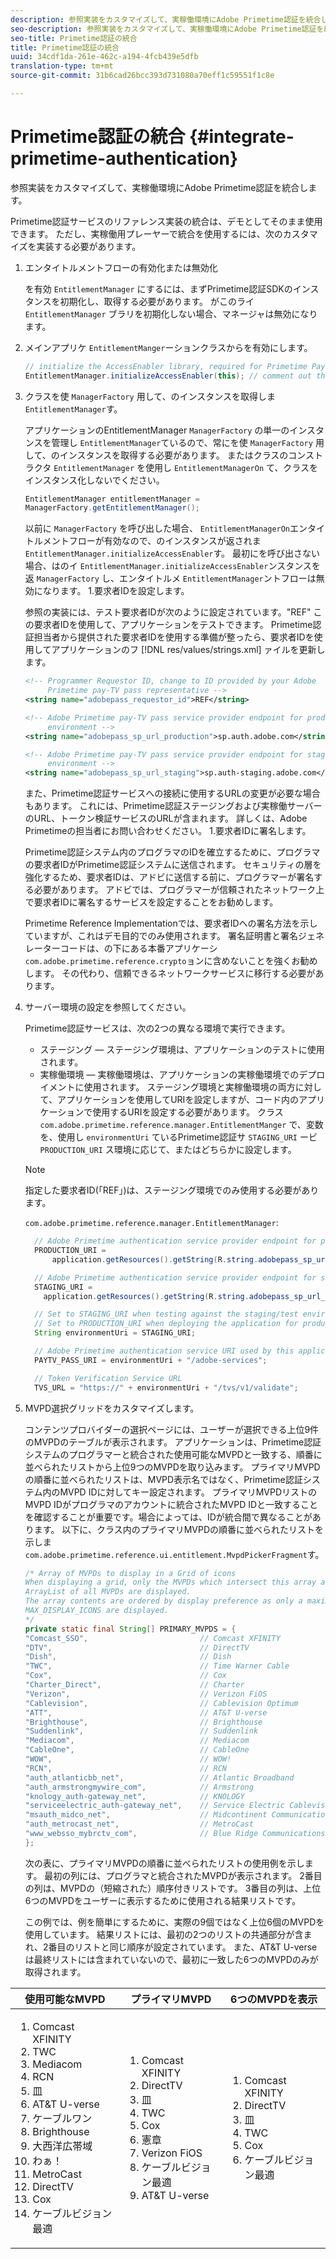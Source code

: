 ```yaml
---
description: 参照実装をカスタマイズして、実稼働環境にAdobe Primetime認証を統合します。
seo-description: 参照実装をカスタマイズして、実稼働環境にAdobe Primetime認証を統合します。
seo-title: Primetime認証の統合
title: Primetime認証の統合
uuid: 34cdf1da-261e-462c-a194-4fcb439e5dfb
translation-type: tm+mt
source-git-commit: 31b6cad26bcc393d731080a70eff1c59551f1c8e

---
```



# Primetime認証の統合 {#integrate-primetime-authentication}

参照実装をカスタマイズして、実稼働環境にAdobe Primetime認証を統合します。

Primetime認証サービスのリファレンス実装の統合は、デモとしてそのまま使用できます。 ただし、実稼働用プレーヤーで統合を使用するには、次のカスタマイズを実装する必要があります。

1. エンタイトルメントフローの有効化または無効化

   を有効 `EntitlementManager` にするには、まずPrimetime認証SDKのインスタンスを初期化し、取得する必要があります。 がこのライ `EntitlementManager` ブラリを初期化しない場合、マネージャは無効になります。
1. メインアプリケ `EntitlementManger`ーションクラスからを有効にします。

   ```java
   // initialize the AccessEnabler library, required for Primetime PayTV Pass entitlement workflows 
   EntitlementManager.initializeAccessEnabler(this); // comment out this line to disable entitlement workflows
   ```

1. クラスを使 `ManagerFactory` 用して、のインスタンスを取得しま `EntitlementManager`す。

   アプリケーションのEntitlementManager `ManagerFactory` の単一のインスタンスを管理し `EntitlementManager`ているので、常にを使 `ManagerFactory` 用して、のインスタンスを取得する必要があります。 またはクラスのコンストラクタ `EntitlementManager` を使用し `EntitlementManagerOn` て、クラスをインスタンス化しないでください。

   ```java
   EntitlementManager entitlementManager =  
   ManagerFactory.getEntitlementManager();
   ```

   以前に `ManagerFactory` を呼び出した場合、 `EntitlementManagerOn`エンタイトルメントフローが有効なので、のインスタンスが返されま `EntitlementManager.initializeAccessEnabler`す。 最初にを呼び出さない場合、はのイ `EntitlementManager.initializeAccessEnabler`ンスタンスを返 `ManagerFactory` し、エンタイトルメ `EntitlementManager`ントフローは無効になります。 1.要求者IDを設定します。

   参照の実装には、テスト要求者IDが次のように設定されています。&quot;REF&quot; この要求者IDを使用して、アプリケーションをテストできます。 Primetime認証担当者から提供された要求者IDを使用する準備が整ったら、要求者IDを使用してアプリケーションのフ [!DNL res/values/strings.xml] ァイルを更新します。

   ```xml
   <!-- Programmer Requestor ID, change to ID provided by your Adobe  
        Primetime pay-TV pass representative --> 
   <string name="adobepass_requestor_id">REF</string> 
   
   <!-- Adobe Primetime pay-TV pass service provider endpoint for production 
        environment --> 
   <string name="adobepass_sp_url_production">sp.auth.adobe.com</string> 
   
   <!-- Adobe Primetime pay-TV pass service provider endpoint for staging  
        environment --> 
   <string name="adobepass_sp_url_staging">sp.auth-staging.adobe.com</string>
   ```

   また、Primetime認証サービスへの接続に使用するURLの変更が必要な場合もあります。 これには、Primetime認証ステージングおよび実稼働サーバーのURL、トークン検証サービスのURLが含まれます。 詳しくは、Adobe Primetimeの担当者にお問い合わせください。 1.要求者IDに署名します。

   Primetime認証システム内のプログラマのIDを確立するために、プログラマの要求者IDがPrimetime認証システムに送信されます。 セキュリティの層を強化するため、要求者IDは、アドビに送信する前に、プログラマーが署名する必要があります。 アドビでは、プログラマーが信頼されたネットワーク上で要求者IDに署名するサービスを設定することをお勧めします。

   Primetime Reference Implementationでは、要求者IDへの署名方法を示していますが、これはデモ目的でのみ使用されます。 署名証明書と署名ジェネレーターコードは、の下にある本番アプリケーシ `com.adobe.primetime.reference.crypto`ョンに含めないことを強くお勧めします。 その代わり、信頼できるネットワークサービスに移行する必要があります。

1. サーバー環境の設定を参照してください。

   Primetime認証サービスは、次の2つの異なる環境で実行できます。

   * ステージング — ステージング環境は、アプリケーションのテストに使用されます。
   * 実稼働環境 — 実稼働環境は、アプリケーションの実稼働環境でのデプロイメントに使用されます。
   ステージング環境と実稼働環境の両方に対して、アプリケーションを使用してURIを設定しますが、コード内のアプリケーションで使用するURIを設定する必要があります。 クラス `com.adobe.primetime.reference.manager.EntitlementManger` で、変数を、使用し `environmentUri` ているPrimetime認証サ `STAGING_URI` ービ `PRODUCTION_URI` ス環境に応じて、またはどちらかに設定します。

   >[!NOTE]
   >
   >指定した要求者ID(「REF」)は、ステージング環境でのみ使用する必要があります。

   `com.adobe.primetime.reference.manager.EntitlementManager`:

   ```java
     // Adobe Primetime authentication service provider endpoint for production environment 
     PRODUCTION_URI = 
         application.getResources().getString(R.string.adobepass_sp_url_production); 
   
     // Adobe Primetime authentication service provider endpoint for staging environment 
     STAGING_URI = 
       application.getResources().getString(R.string.adobepass_sp_url_staging); 
   
     // Set to STAGING_URI when testing against the staging/test environment 
     // Set to PRODUCTION_URI when deploying the application for production use 
     String environmentUri = STAGING_URI; 
   
     // Adobe Primetime authentication service URI used by this application 
     PAYTV_PASS_URI = environmentUri + "/adobe-services"; 
   
     // Token Verification Service URL 
     TVS_URL = "https://" + environmentUri + "/tvs/v1/validate";
   ```

1. MVPD選択グリッドをカスタマイズします。

   コンテンツプロバイダーの選択ページには、ユーザーが選択できる上位9件のMVPDのテーブルが表示されます。 アプリケーションは、Primetime認証システムのプログラマーと統合された使用可能なMVPDと一致する、順番に並べられたリストから上位9つのMVPDを取り込みます。 プライマリMVPDの順番に並べられたリストは、MVPD表示名ではなく、Primetime認証システム内のMVPD IDに対してキー設定されます。 プライマリMVPDリストのMVPD IDがプログラマのアカウントに統合されたMVPD IDと一致することを確認することが重要です。場合によっては、IDが統合間で異なることがあります。 以下に、クラス内のプライマリMVPDの順番に並べられたリストを示しま `com.adobe.primetime.reference.ui.entitlement.MvpdPickerFragment`す。

   ```java
   /* Array of MVPDs to display in a Grid of icons 
   When displaying a grid, only the MVPDs which intersect this array and the 
   ArrayList of all MVPDs are displayed. 
   The array contents are ordered by display preference as only a maximum of 
   MAX_DISPLAY_ICONS are displayed. 
   */ 
   private static final String[] PRIMARY_MVPDS = { 
   "Comcast_SSO",                         // Comcast XFINITY 
   "DTV",                                 // DirectTV 
   "Dish",                                // Dish 
   "TWC",                                 // Time Warner Cable 
   "Cox",                                 // Cox 
   "Charter_Direct",                      // Charter 
   "Verizon",                             // Verizon FiOS 
   "Cablevision",                         // Cablevision Optimum 
   "ATT",                                 // AT&T U-verse 
   "Brighthouse",                         // Brighthouse 
   "Suddenlink",                          // Suddenlink 
   "Mediacom",                            // Mediacom 
   "CableOne",                            // CableOne 
   "WOW",                                 // WOW! 
   "RCN",                                 // RCN 
   "auth_atlanticbb_net",                 // Atlantic Broadband 
   "auth_armstrongmywire_com",            // Armstrong 
   "knology_auth-gateway_net",            // KNOLOGY 
   "serviceelectric_auth-gateway_net",    // Service Electric Cablevision 
   "msauth_midco_net",                    // Midcontinent Communications 
   "auth_metrocast_net",                  // MetroCast 
   "www_websso_mybrctv_com",              // Blue Ridge Communications 
   };
   ```

   次の表に、プライマリMVPDの順番に並べられたリストの使用例を示します。 最初の列には、プログラマと統合されたMVPDが表示されます。 2番目の列は、MVPDの（短縮された）順序付きリストです。 3番目の列は、上位6つのMVPDをユーザーに表示するために使用される結果リストです。

   この例では、例を簡単にするために、実際の9個ではなく上位6個のMVPDを使用しています。 結果リストには、最初の2つのリストの共通部分が含まれ、2番目のリストと同じ順序が設定されています。 また、AT&amp;T U-verseは最終リストには含まれていないので、最初に一致した6つのMVPDのみが取得されます。

| 使用可能なMVPD | プライマリMVPD | 6つのMVPDを表示 |
|--- |--- |--- |
| <ol><li>Comcast XFINITY</li><li>TWC</li><li>Mediacom</li><li>RCN</li><li>皿</li><li>AT&amp;T U-verse</li><li>ケーブルワン</li><li>Brighthouse</li><li>大西洋広帯域</li><li>わぁ！</li><li>MetroCast</li><li>DirectTV </li><li>Cox</li><li>ケーブルビジョン最適</li></ol> | <ol><li>Comcast XFINITY</li><li>DirectTV</li><li>皿</li><li> TWC</li><li>Cox</li><li>憲章</li><li>Verizon FiOS</li><li>ケーブルビジョン最適</li><li>AT&amp;T U-verse</li></ol> | <ol><li>Comcast XFINITY</li><li>DirectTV</li><li>皿</li><li>TWC</li><li>Cox</li><li>ケーブルビジョン最適</li></ol> |
